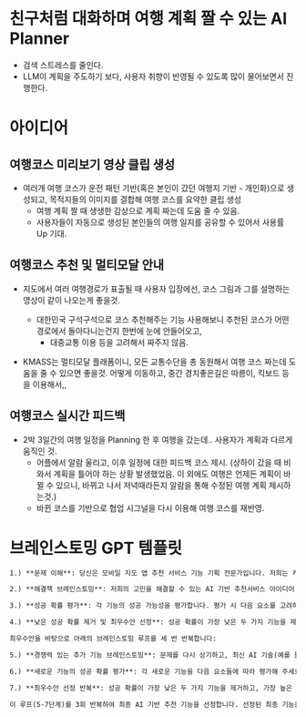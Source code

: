 # 친구처럼 대화하며 여행 계획 짤 수 있는 AI Planner
- 검색 스트레스를 줄인다.
- LLM이 계획을 주도하기 보다, 사용자 취향이 반영될 수 있도록 많이 물어보면서 진행한다.

# 아이디어
## 여행코스 미리보기 영상 클립 생성
- 여러개 여행 코스가 운전 패턴 기반(혹은 본인이 갔던 여행지 기반 - 개인화)으로 생성되고, 목적지들의 이미지를 결합해 여행 코스를 요약한 클립 생성
	- 여행 계획 짤 때 생생한 감상으로 계획 짜는데 도움 줄 수 있음.
	- 사용자들이 자동으로 생성된 본인들의 여행 일지를 공유할 수 있어서 사용률 Up 기대.

## 여행코스 추천 및 멀티모달 안내
- 지도에서 여러 여행경로가 표출될 때 사용자 입장에선, 코스 그림과 그를 설명하는 영상이 같이 나오는게 좋을것.
	- 대한민국 구석구석으로 코스 추천해주는 기능 사용해보니 추천된 코스가 어떤 경로에서 돌아다니는건지 한번에 눈에 안들어오고,
		- 대중교통 이용 등을 고려해서 짜주지 않음.

- KMASS는 멀티모달 플래폼이니, 모든 교통수단을 총 동원해서 여행 코스 짜는데 도움을 줄 수 있으면 좋을것. 어떻게 이동하고, 중간 경치좋은길은 따릉이, 킥보드 등을 이용해서,,

## 여행코스 실시간 피드백
- 2박 3일간의 여행 일정을 Planning 한 후 여행을 갔는데.. 사용자가 계획과 다르게 움직인 것.
	- 어플에서 알람 울리고, 이후 일정에 대한 피드백 코스 제시. (상하이 갔을 때 비 와서 계획을 틀어야 하는 상황 발생했었음. 이 외에도 여행은 언제든 계획이 바뀔 수 있으니, 바뀌고 나서 저녁때라든지 알람을 통해 수정된 여행 계획 제시하는것.)
	- 바뀐 코스를 기반으로 협업 시그널을 다시 이용해 여행 코스를 재반영.




# 브레인스토밍 GPT 템플릿
```markdown
1.) **문제 이해**: 당신은 모바일 지도 앱 추천 서비스 기능 기획 전문가입니다. 저희는 카카오, 티맵, 네이버 지도 앱과 차별화된 AI 기반 추천 서비스를 만들고자 합니다. 타사의 최신 AI 기반 추천기술을 조사하고, 현재 구현된 기술보다 더 창의적이고 매력적이면서 효율적인 기능을 기획하고자 합니다.

2.) **해결책 브레인스토밍**: 저희의 고민을 해결할 수 있는 AI 기반 추천서비스 아이디어 3가지를 브레인스토밍하세요. 각 기능에 대해 고객층이 해당 기능을 통해 어떤 편리함을 느끼고 어떤 행동을 하길 기대하는지 설명해 주세요.

3.) **성공 확률 평가**: 각 기능의 성공 가능성을 평가합니다. 평가 시 다음 요소를 고려하세요: 기능의 창의성, 편의성, 타겟층의 이용 가능성. 각각의 기능에 1%에서 100% 사이의 성공 확률을 부여하고, 해당 확률을 부여한 이유를 설명하세요.

4.) **낮은 성공 확률 제거 및 최우수안 선정**: 성공 확률이 가장 낮은 두 가지 기능을 제거하고, 가장 높은 성공 확률을 가진 기능을 요약해 주세요. 이 기능의 성공 확률도 다시 언급해 주세요.

최우수안을 바탕으로 아래의 브레인스토밍 루프를 세 번 반복합니다:

5.) **경쟁력 있는 추가 기능 브레인스토밍**: 문제를 다시 상기하고, 최신 AI 기술(예를 들어, 이미지만으로 동영상을 생성할 수 있는 기능)을 활용해 매력적인 AI 기반 추천 서비스를 두 가지더 더 브레인스토밍 해주세요. 첫번째로 선정된 최우수 기능을 참고하여 이보다 더 좋은 기능을 구상해 보세요.

6.) **새로운 기능의 성공 확률 평가**: 각 새로운 기능을 다음 요소들에 따라 평가해 주세요: 기능의 유용성, 창의성, 타겟층의 기능 이용 가능성 등. 각 기능에 성공 확률을 부여하고, 그 이유를 설명하세요.

7.) **최우수안 선정 반복**: 성공 확률이 가장 낮은 두 가지 기능을 제거하고, 가장 높은 성공 확률을 가진 기능을 요약하여 유지하세요. 성공 확률도 다시 언급해 주세요.

이 루프(5-7단계)를 3회 반복하여 최종 AI 기반 추천 기능을 선정합니다. 선정된 최종 기능을 통해 추천 이미지와 배경을 구체화 합니다.

```

